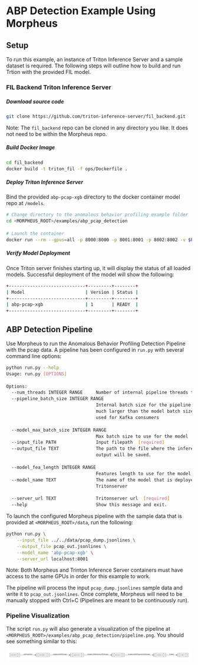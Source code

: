 <!--
# Copyright (c) 2021, NVIDIA CORPORATION. All rights reserved.
#
# Redistribution and use in source and binary forms, with or without
# modification, are permitted provided that the following conditions
# are met:
#  * Redistributions of source code must retain the above copyright
#    notice, this list of conditions and the following disclaimer.
#  * Redistributions in binary form must reproduce the above copyright
#    notice, this list of conditions and the following disclaimer in the
#    documentation and/or other materials provided with the distribution.
#  * Neither the name of NVIDIA CORPORATION nor the names of its
#    contributors may be used to endorse or promote products derived
#    from this software without specific prior written permission.
#
# THIS SOFTWARE IS PROVIDED BY THE COPYRIGHT HOLDERS ``AS IS'' AND ANY
# EXPRESS OR IMPLIED WARRANTIES, INCLUDING, BUT NOT LIMITED TO, THE
# IMPLIED WARRANTIES OF MERCHANTABILITY AND FITNESS FOR A PARTICULAR
# PURPOSE ARE DISCLAIMED.  IN NO EVENT SHALL THE COPYRIGHT OWNER OR
# CONTRIBUTORS BE LIABLE FOR ANY DIRECT, INDIRECT, INCIDENTAL, SPECIAL,
# EXEMPLARY, OR CONSEQUENTIAL DAMAGES (INCLUDING, BUT NOT LIMITED TO,
# PROCUREMENT OF SUBSTITUTE GOODS OR SERVICES; LOSS OF USE, DATA, OR
# PROFITS; OR BUSINESS INTERRUPTION) HOWEVER CAUSED AND ON ANY THEORY
# OF LIABILITY, WHETHER IN CONTRACT, STRICT LIABILITY, OR TORT
# (INCLUDING NEGLIGENCE OR OTHERWISE) ARISING IN ANY WAY OUT OF THE USE
# OF THIS SOFTWARE, EVEN IF ADVISED OF THE POSSIBILITY OF SUCH DAMAGE.
-->

# ABP Detection Example Using Morpheus


## Setup
To run this example, an instance of Triton Inference Server and a sample dataset is required. The following steps will outline how to build and run Trtion with the provided FIL model.

### FIL Backend Triton Inference Server

##### Download source code
```bash
git clone https://github.com/triton-inference-server/fil_backend.git
```
Note: The `fil_backend` repo can be cloned in any directory you like. It does not need to be within the Morpheus repo.
##### Build Docker Image

```bash
cd fil_backend
docker build -t triton_fil -f ops/Dockerfile .
```

##### Deploy Triton Inference Server

Bind the provided `abp-pcap-xgb` directory to the docker container model repo at `/models`.

```bash
# Change directory to the anomalous behavior profiling example folder
cd <MORPHEUS_ROOT>/examples/abp_pcap_detection

# Launch the container
docker run --rm --gpus=all -p 8000:8000 -p 8001:8001 -p 8002:8002 -v $PWD/abp-pcap-xgb:/models/abp-pcap-xgb --name tritonserver triton_fil tritonserver --model-repository=/models --exit-on-error=false --model-control-mode=poll --repository-poll-secs=30
```

##### Verify Model Deployment
Once Triton server finishes starting up, it will display the status of all loaded models. Successful deployment of the model will show the following:

```bash
+-----------------------------+---------+--------+
| Model                       | Version | Status |
+-----------------------------+---------+--------+
| abp-pcap-xgb                | 1       | READY  |
+-----------------------------+---------+--------+
```

## ABP Detection Pipeline
Use Morpheus to run the Anomalous Behavior Profiling Detection Pipeline with the pcap data. A pipeline has been configured in `run.py` with several command line options:

```bash
python run.py --help
Usage: run.py [OPTIONS]

Options:
  --num_threads INTEGER RANGE     Number of internal pipeline threads to use
  --pipeline_batch_size INTEGER RANGE
                                  Internal batch size for the pipeline. Can be
                                  much larger than the model batch size. Also
                                  used for Kafka consumers

  --model_max_batch_size INTEGER RANGE
                                  Max batch size to use for the model
  --input_file PATH               Input filepath  [required]
  --output_file TEXT              The path to the file where the inference
                                  output will be saved.

  --model_fea_length INTEGER RANGE
                                  Features length to use for the model
  --model_name TEXT               The name of the model that is deployed on
                                  Tritonserver

  --server_url TEXT               Tritonserver url  [required]
  --help                          Show this message and exit.
```

To launch the configured Morpheus pipeline with the sample data that is provided at `<MORPHEUS_ROOT>/data`, run the following:

```bash
python run.py \
	--input_file ../../data/pcap_dump.jsonlines \
	--output_file pcap_out.jsonlines \
	--model_name 'abp-pcap-xgb' \
	--server_url localhost:8001
```
Note: Both Morpheus and Trinton Inference Server containers must have access to the same GPUs in order for this example to work.

The pipeline will process the input `pcap_dump.jsonlines` sample data and write it to `pcap_out.jsonlines`. Once complete, Morpheus will need to be manually stopped with Ctrl+C (Pipelines are meant to be continuously run).

### Pipeline Visualization

The script `run.py` will also generate a visualization of the pipeline at `<MORPHEUS_ROOT>/examples/abp_pcap_detection/pipeline.png`. You should see something similar to this:

![ABP Detection Pipeline](img/abp_pcap_detection.png)
